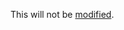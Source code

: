 This will not be [modified].

<!-- cargo-rdme start -->
<!-- cargo-rdme end -->

[modified]: crate::amodule
